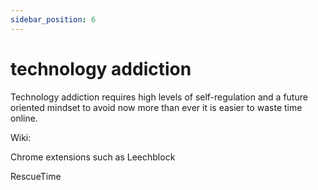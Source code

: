 ```yaml
---
sidebar_position: 6
---
```


# technology addiction

Technology addiction requires high levels of self-regulation and a future oriented mindset to avoid 
now more than ever it is easier to waste time online.



Wiki:

Chrome extensions such as Leechblock

RescueTime






